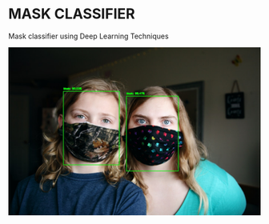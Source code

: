 # MASK CLASSIFIER
Mask classifier using Deep Learning Techniques

<p align="center"> 
    <img src="https://github.com/yalonzo/mask_classifier_covid-19/blob/master/example_classified.jpg?raw=true" alt="Resultado">
</p>

